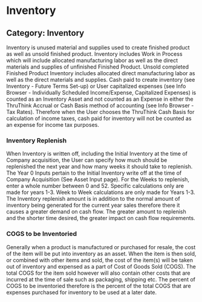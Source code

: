 # Inventory
## Category: Inventory
Inventory is unused material and supplies used to create finished product as well as unsold finished product.
Inventory includes Work in Process which will include allocated manufacturing labor as well as the direct materials and supplies of unfinished Finished Product.
Unsold completed Finished Product Inventory includes allocated direct manufacturing labor as well as the direct materials and supplies.
Cash paid to create inventory (see Inventory - Future Terms Set-up) or User capitalized expenses (see Info Browser - Individually Scheduled Income/Expense, Capitalized Expenses) is counted as an Inventory Asset and not counted as an Expense in either the ThruThink Accrual or Cash Basis method of accounting (see Info Browser - Tax Rates). Therefore when the User chooses the ThruThink Cash Basis for calculation of income taxes, cash paid for inventory will not be counted as an expense for income tax purposes.
### Inventory Replenish
When Inventory is written off, including the Initial Inventory at the time of Company acquisition, the User can specify how much should be replenished the next year and how many weeks it should take to replenish.
The Year 0 Inputs pertain to the Initial Inventory write off at the time of Company Acquisition (See Asset Input page).
For the Weeks to replenish, enter a whole number between 0 and 52. Specific calculations only are made for years 1-3. Week to Week calculations are only made for Years 1-3.
The Inventory replenish amount is in addition to the normal amount of inventory being generated for the current year sales therefore there it causes a greater demand on cash flow. The greater amount to replenish and the shorter time desired, the greater impact on cash flow requirements.
### COGS to be Inventoried
Generally when a product is manufactured or purchased for resale, the cost of the item will be put into inventory as an asset. When the item is then sold,  or combined with other items and sold, the cost of the item(s) will be taken out of inventory and expensed as a part of Cost of Goods Sold (COGS).
The total COGS for the item sold however will also contain other costs that are incurred at the time of sale such as packaging, shipping etc. The percent of COGS to be inventoried therefore is the percent of the total COGS that are expenses purchased for inventory to be used at a later date.
